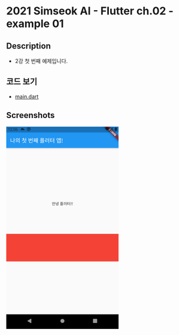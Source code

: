 # 2021 Simseok AI - Flutter ch.02 - example 01

## Description
 - 2강 첫 번째 예제입니다.

## 코드 보기
 - [main.dart](https://github.com/DokySp/2021-Simseok-AI-Class-Flutter/blob/main/examples/ex_ch02-01/lib/main.dart?raw=true)

## Screenshots

<img src = "https://github.com/DokySp/2021-Simseok-AI-Class-Flutter/blob/main/examples/ex_ch02-01/document/ex01.png?raw=true" width = 300>
